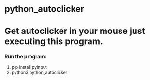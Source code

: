 # python_autoclicker

<h1>Get autoclicker in your mouse just executing this program.</h1>

<h3>Run the program:</h3>
    <ol>
        <li>pip install pyinput</li>
        <li>python3 python_autoclicker</li>
    </ol>
